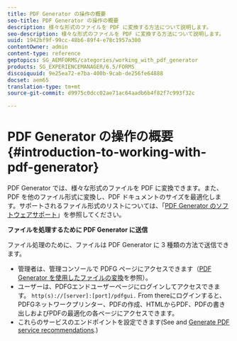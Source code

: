 ```yaml
---
title: PDF Generator の操作の概要
seo-title: PDF Generator の操作の概要
description: 様々な形式のファイルを PDF に変換する方法について説明します。
seo-description: 様々な形式のファイルを PDF に変換する方法について説明します。
uuid: 1942bf9f-99cc-48b6-89f4-e78c1957a300
contentOwner: admin
content-type: reference
geptopics: SG_AEMFORMS/categories/working_with_pdf_generator
products: SG_EXPERIENCEMANAGER/6.5/FORMS
discoiquuid: 9e25ea72-e7ba-400b-9cab-de256fe64888
docset: aem65
translation-type: tm+mt
source-git-commit: d9975c0dcc02ae71ac64aadb6b4f82f7c993f32c

---
```



# PDF Generator の操作の概要 {#introduction-to-working-with-pdf-generator}

PDF Generator では、様々な形式のファイルを PDF に変換できます。また、PDF を他のファイル形式に変換し、PDF ドキュメントのサイズを最適化します。サポートされるファイル形式のリストについては、「[PDF Generator のソフトウェアサポート](/help/forms/using/aem-forms-jee-supported-platforms.md)」を参照してください。

**ファイルを処理するために PDF Generator に送信**

ファイル処理のために、ファイルは PDF Generator に 3 種類の方法で送信できます。

* 管理者は、管理コンソールで PDFG ページにアクセスできます（[PDF Generator を使用したファイルの変換](/help/forms/using/admin-help/converting-files-using-pdf-generator.md)を参照）。
* ユーザーは、PDFGエンドユーザーページにログインしてアクセスできます。 `http(s)://[server]:[port]/pdfgui.` From thereにログインすると、PDFGネットワークプリンター、PDFの作成、HTMLからPDF、PDFの書き出しおよびPDFの最適化の各ページにアクセスできます。
* これらのサービスのエンドポイントを設定できます(See <!--Fix broken link to Managing Endpoints --> and [Generate PDF service recommendations](/help/forms/using/admin-help/configuring-watched-folder-endpoints.md#generate-pdf-service-recommendations).) [](/help/forms/using/admin-help/overview-5.md#main-pars-header)

